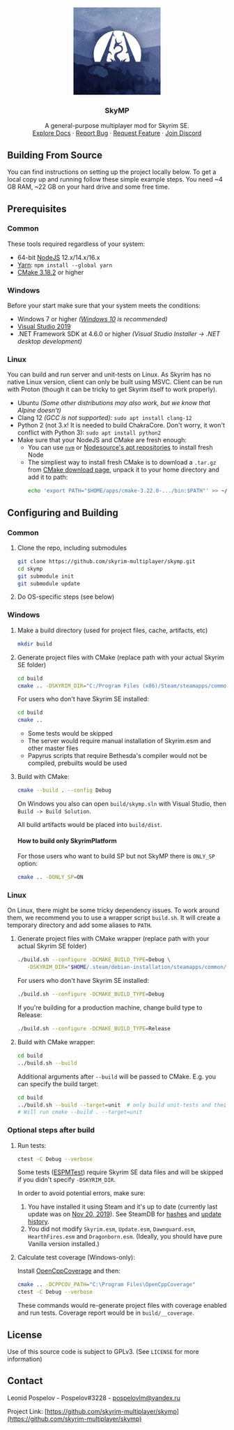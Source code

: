 <!-- PROJECT LOGO -->
<br />
<p align="center">
  <a href="https://skymp.io">
    <img src="skymp.jpg" alt="Logo" width="200" height="200">
  </a>
  <h3 align="center">SkyMP</h3>

  <p align="center">
    A general-purpose multiplayer mod for Skyrim SE. 
    <br>
    <a href="https://github.com/skyrim-multiplayer/skymp/tree/main/docs">Explore Docs</a>
    ·
    <a href="https://github.com/skyrim-multiplayer/skymp/issues">Report Bug</a>
    ·
    <a href="https://github.com/skyrim-multiplayer/skymp/issues">Request Feature</a> 
    ·
    <a href="https://discord.gg/k39uQ9Yudt">Join Discord</a>
  </p>
</p>

## Building From Source

You can find instructions on setting up the project locally below. To get a local copy up and running follow these simple example steps. You need ~4 GB RAM, ~22 GB on your hard drive and some free time.

## Prerequisites

### Common

These tools required regardless of your system:

* 64-bit [NodeJS](https://nodejs.org/en/download/) 12.x/14.x/16.x
* [Yarn](https://yarnpkg.com/getting-started/install): `npm install --global yarn`
* [CMake 3.18.2](https://cmake.org/download/) or higher

### Windows

Before your start make sure that your system meets the conditions:

* Windows 7 or higher *([Windows 10](https://www.microsoft.com/en-us/software-download/windows10) is recommended)*
* [Visual Studio 2019](https://visualstudio.microsoft.com/downloads/)
* .NET Framework SDK at 4.6.0 or higher *(Visual Studio Installer -> .NET desktop development)*

### Linux

You can build and run server and unit-tests on Linux.
As Skyrim has no native Linux version, client can only be built using MSVC.
Client can be run with Proton (though it can be tricky to get Skyrim itself to work properly).

* Ubuntu *(Some other distributions may also work, but we know that Alpine doesn't)*
* Clang 12 *(GCC is not supported)*: `sudo apt install clang-12`
* Python 2 (not 3.x! It is needed to build ChakraCore. Don't worry, it won't conflict with Python 3):
  `sudo apt install python2`
* Make sure that your NodeJS and CMake are fresh enough:
  * You can use [`nvm`](https://github.com/nvm-sh/nvm) or [Nodesource's apt repositories](https://github.com/nodesource/distributions) to install fresh Node
  * The simpliest way to install fresh CMake is to download a `.tar.gz` from [CMake download page](https://cmake.org/download/),
    unpack it to your home directory and add it to path:
    ```sh
    echo 'export PATH="$HOME/apps/cmake-3.22.0-.../bin:$PATH"' >> ~/.bashrc
    ```

## Configuring and Building

### Common

1. Clone the repo, including submodules
   ```sh
   git clone https://github.com/skyrim-multiplayer/skymp.git
   cd skymp
   git submodule init
   git submodule update
   ```

2. Do OS-specific steps (see below)

### Windows

1. Make a build directory (used for project files, cache, artifacts, etc)
   ```sh
   mkdir build
   ```
2. Generate project files with CMake (replace path with your actual Skyrim SE folder)
   ```sh
   cd build
   cmake .. -DSKYRIM_DIR="C:/Program Files (x86)/Steam/steamapps/common/Skyrim Special Edition"
   ```
   For users who don't have Skyrim SE installed:
   ```sh
   cd build
   cmake ..
   ```
   * Some tests would be skipped
   * The server would require manual installation of Skyrim.esm and other master files
   * Papyrus scripts that require Bethesda's compiler would not be compiled, prebuilts would be used

3. Build with CMake:
   ```sh
   cmake --build . --config Debug
   ```
   On Windows you also can open `build/skymp.sln` with Visual Studio, then `Build -> Build Solution`.

   All build artifacts would be placed into `build/dist`.

   #### How to build only SkyrimPlatform

   For those users who want to build SP but not SkyMP there is `ONLY_SP` option:
   ```sh
   cmake .. -DONLY_SP=ON
   ```

### Linux

On Linux, there might be some tricky dependency issues. To work around them,
we recommend you to use a wrapper script `build.sh`. It will create a temporary
directory and add some aliases to `PATH`.

1. Generate project files with CMake wrapper (replace path with your actual Skyrim SE folder)
   ```sh
   ./build.sh --configure -DCMAKE_BUILD_TYPE=Debug \
      -DSKYRIM_DIR="$HOME/.steam/debian-installation/steamapps/common/Skyrim Special Edition"
   ```
   For users who don't have Skyrim SE installed:
   ```sh
   ./build.sh --configure -DCMAKE_BUILD_TYPE=Debug
   ```
   If you're building for a production machine, change build type to Release:
   ```sh
   ./build.sh --configure -DCMAKE_BUILD_TYPE=Release
   ```

2. Build with CMake wrapper:
   ```sh
   cd build
   ../build.sh --build
   ```
   Additional arguments after `--build` will be passed to CMake. E.g. you can specify the build target:
   ```sh
   cd build
   ../build.sh --build --target=unit  # only build unit-tests and their dependencies
   # Will run cmake --build . --target=unit
   ```

### Optional steps after build

1. Run tests:
   ```sh
   ctest -C Debug --verbose
   ```
   Some tests ([ESPMTest](https://github.com/skyrim-multiplayer/skymp/blob/main/skymp5-server/cpp/unit/EspmTest.cpp)) require Skyrim SE data files and will be skipped if you didn't specify `-DSKYRIM_DIR`.

   In order to avoid potential errors, make sure:
   1. You have installed it using Steam and it's up to date (currently last update was on [Nov 20, 2019](https://steamdb.info/depot/489832/history/?changeid=M:8702665189575304780)). See SteamDB for [hashes](https://steamdb.info/depot/489832/?show_hashes) and [update history](https://steamdb.info/depot/489832/history/).
   2. You did not modify `Skyrim.esm`, `Update.esm`, `Dawnguard.esm`, `HearthFires.esm` and `Dragonborn.esm`. (Ideally, you should have pure Vanilla version installed.)

2. Calculate test coverage (Windows-only):
   
   Install [OpenCppCoverage](https://github.com/OpenCppCoverage/OpenCppCoverage/releases) and then:
   ```sh
   cmake .. -DCPPCOV_PATH="C:\Program Files\OpenCppCoverage"
   ctest -C Debug --verbose
   ```
   These commands would re-generate project files with coverage enabled and run tests. Coverage report would be in `build/__coverage`.

## License

Use of this source code is subject to GPLv3. (See `LICENSE` for more information)

<!-- CONTACT -->
## Contact

Leonid Pospelov - Pospelov#3228 - pospelovlm@yandex.ru

Project Link: [https://github.com/skyrim-multiplayer/skymp](https://github.com/skyrim-multiplayer/skymp)
